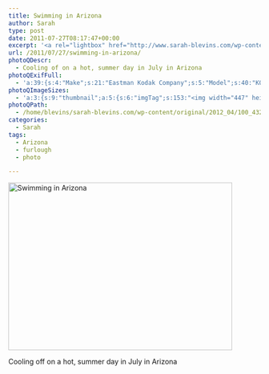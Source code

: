```yaml
---
title: Swimming in Arizona
author: Sarah
type: post
date: 2011-07-27T08:17:47+00:00
excerpt: '<a rel="lightbox" href="http://www.sarah-blevins.com/wp-content/main/2012_04/100_4324.jpg" title="Swimming in Arizona"><img width="447" height="335" alt="Swimming in Arizona" src="/images/original/2012_04/100_4324.jpg" class="photoQexcerpt photoQLinkImg" /></a>'
url: /2011/07/27/swimming-in-arizona/
photoQDescr:
  - Cooling of on a hot, summer day in July in Arizona
photoQExifFull:
  - 'a:39:{s:4:"Make";s:21:"Eastman Kodak Company";s:5:"Model";s:40:"KODAK EASYSHARE C813 ZOOM DIGITAL CAMERA";s:11:"Orientation";s:17:"1: Normal (0 deg)";s:11:"xResolution";s:27:"480 dots per ResolutionUnit";s:11:"yResolution";s:27:"480 dots per ResolutionUnit";s:14:"ResolutionUnit";s:4:"Inch";s:8:"Software";s:40:"KODAK EASYSHARE C813 ZOOM DIGITAL CAMERA";s:12:"ExposureTime";s:15:"769/1000000 sec";s:7:"FNumber";s:5:"f/4.8";s:15:"ExposureProgram";s:7:"Program";s:15:"ISOSpeedRatings";s:2:"80";s:11:"ExifVersion";s:12:"version 2.21";s:16:"DateTimeOriginal";s:19:"2011:07:27 01:17:47";s:17:"DateTimedigitized";s:19:"2011:07:27 01:17:47";s:17:"ShutterSpeedValue";s:10:"1/1296 sec";s:13:"ApertureValue";s:5:"f/4.8";s:17:"ExposureBiasValue";s:4:"0 EV";s:16:"MaxApertureValue";s:5:"f/2.7";s:12:"MeteringMode";s:13:"Multi-Segment";s:11:"LightSource";s:15:"Unknown or Auto";s:5:"Flash";s:8:"No Flash";s:11:"FocalLength";s:4:"6 mm";s:15:"FlashPixVersion";s:9:"version 1";s:10:"ColorSpace";s:4:"sRGB";s:14:"ExifImageWidth";s:11:"3296 pixels";s:15:"ExifImageHeight";s:11:"2472 pixels";s:13:"ExposureIndex";s:2:"80";s:13:"SensingMethod";s:35:"Unknown: One Chip Color Area Sensor";s:10:"FileSource";s:20:"Digital Still Camera";s:9:"SceneType";s:21:"Directly Photographed";s:12:"ExposureMode";s:1:"0";s:12:"WhiteBalance";s:1:"0";s:16:"DigitalZoomRatio";s:1:"0";s:16:"SceneCaptureMode";s:1:"0";s:11:"GainControl";s:1:"0";s:8:"Contrast";s:1:"0";s:10:"Saturation";s:1:"0";s:9:"Sharpness";s:1:"0";s:20:"FocalLength35mmEquiv";s:0:"";}'
photoQImageSizes:
  - 'a:3:{s:9:"thumbnail";a:5:{s:6:"imgTag";s:153:"<img width="447" height="335" alt="Swimming in Arizona" src="/images/original/2012_04/100_4324.jpg" class="PhotoQImg" />";s:6:"imgUrl";s:70:"/images/original/2012_04/100_4324.jpg";s:7:"imgPath";s:73:"/home/blevins/sarah-blevins.com/wp-content/thumbnail/2012_04/100_4324.jpg";s:8:"imgWidth";s:3:"447";s:9:"imgHeight";s:3:"335";}s:4:"main";a:5:{s:6:"imgTag";s:148:"<img width="700" height="525" alt="Swimming in Arizona" src="http://www.sarah-blevins.com/wp-content/main/2012_04/100_4324.jpg" class="PhotoQImg" />";s:6:"imgUrl";s:65:"http://www.sarah-blevins.com/wp-content/main/2012_04/100_4324.jpg";s:7:"imgPath";s:68:"/home/blevins/sarah-blevins.com/wp-content/main/2012_04/100_4324.jpg";s:8:"imgWidth";s:3:"700";s:9:"imgHeight";s:3:"525";}s:8:"original";a:5:{s:6:"imgTag";s:154:"<img width="3296" height="2472" alt="Swimming in Arizona" src="/images/original/2012_04/100_4324.jpg" class="PhotoQImg" />";s:6:"imgUrl";s:69:"/images/original/2012_04/100_4324.jpg";s:7:"imgPath";s:72:"/home/blevins/sarah-blevins.com/wp-content/original/2012_04/100_4324.jpg";s:8:"imgWidth";s:4:"3296";s:9:"imgHeight";s:4:"2472";}}'
photoQPath:
  - /home/blevins/sarah-blevins.com/wp-content/original/2012_04/100_4324.jpg
categories:
  - Sarah
tags:
  - Arizona
  - furlough
  - photo

---
```

<a rel="lightbox" href="/images/original/2012_04/100_4324.jpg" title="Swimming in Arizona"><img width="447" height="335" alt="Swimming in Arizona" src="/images/original/2012_04/100_4324.jpg" class="photoQcontent photoQLinkImg" /></a>

<div class="photoQDescr">
  Cooling off on a hot, summer day in July in Arizona
</div>

